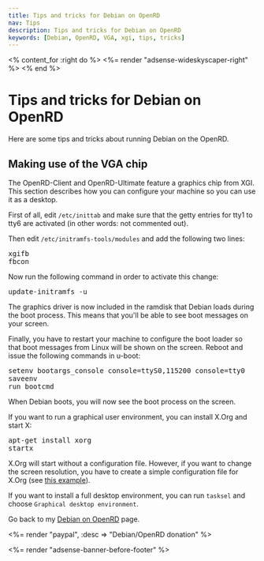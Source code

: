 ```yaml
---
title: Tips and tricks for Debian on OpenRD
nav: Tips
description: Tips and tricks for Debian on OpenRD
keywords: [Debian, OpenRD, VGA, xgi, tips, tricks]
---
```


<% content_for :right do %>
<%= render "adsense-wideskyscaper-right" %>
<% end %>

<h1>Tips and tricks for Debian on OpenRD</h1>

Here are some tips and tricks about running Debian on the OpenRD.

<h2><a id = "vga">Making use of the VGA chip</a></h2>

The OpenRD-Client and OpenRD-Ultimate feature a graphics chip from XGI.
This section describes how you can configure your machine so you can use
it as a desktop.

First of all, edit `/etc/inittab` and make sure that the getty entries for
tty1 to tty6 are activated (in other words: not commented out).

Then edit `/etc/initramfs-tools/modules` and add the following two lines:

<div class="code">
<pre>
xgifb
fbcon
</pre>
</div>

Now run the following command in order to activate this change:

<div class="code">
<pre>
update-initramfs -u
</pre>
</div>

The graphics driver is now included in the ramdisk that Debian loads
during the boot process.  This means that you'll be able to see boot
messages on your screen.

Finally, you have to restart your machine to configure the boot loader
so that boot messages from Linux will be shown on the screen.  Reboot
and issue the following commands in u-boot:

<div class="code">
<pre>
setenv bootargs_console console=ttyS0,115200 console=tty0
saveenv
run bootcmd
</pre>
</div>

When Debian boots, you will now see the boot process on the screen.

If you want to run a graphical user environment, you can install X.Org
and start X:

<div class="code">
<pre>
apt-get install xorg
startx
</pre>
</div>

X.Org will start without a configuration file.  However, if you want to
change the screen resolution, you have to create a simple configuration
file for X.Org (see <a href = "../files/xorg.conf">this example</a>).

If you want to install a full desktop environment, you can run `tasksel`
and choose `Graphical desktop environment`.

Go back to my <a href = "..">Debian on OpenRD</a> page.

<%= render "paypal", :desc => "Debian/OpenRD donation" %>

<div class="bbf">
<%= render "adsense-banner-before-footer" %>
</div>


